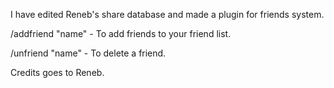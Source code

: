 I have edited Reneb's share database and made a plugin for friends system.


/addfriend "name" - To add friends to your friend list.

/unfriend  "name" - To delete a friend.


Credits goes to Reneb.